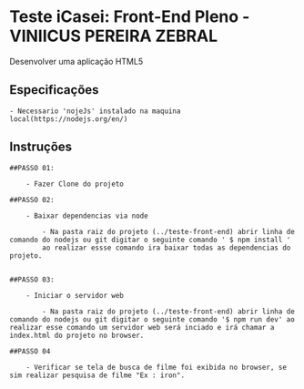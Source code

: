 # Teste iCasei: Front-End Pleno - VINIICUS PEREIRA ZEBRAL
Desenvolver uma aplicação HTML5

## Especificações

	- Necessario 'nojeJs' instalado na maquina local(https://nodejs.org/en/)


## Instruções

	##PASSO 01:

	 	- Fazer Clone do projeto

	##PASSO 02:

		- Baixar dependencias via node

			- Na pasta raiz do projeto (../teste-front-end) abrir linha de comando do nodejs ou git digitar o seguinte comando ' $ npm install '
			ao realizar essse comando ira baixar todas as dependencias do projeto.

	
	##PASSO 03:

		- Iniciar o servidor web
			
			- Na pasta raiz do projeto (../teste-front-end) abrir linha de comando do nodejs ou git digitar o seguinte comando '$ npm run dev' ao realizar esse comando um servidor web será inciado e irá chamar a index.html do projeto no browser.

	##PASSO 04

		- Verificar se tela de busca de filme foi exibida no browser, se sim realizar pesquisa de filme "Ex : iron".

